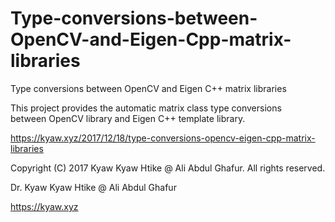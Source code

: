 # Type-conversions-between-OpenCV-and-Eigen-Cpp-matrix-libraries
Type conversions between OpenCV and Eigen C++ matrix libraries

This project provides the automatic matrix class type conversions between OpenCV library and Eigen C++ template library.

https://kyaw.xyz/2017/12/18/type-conversions-opencv-eigen-cpp-matrix-libraries

Copyright (C) 2017 Kyaw Kyaw Htike @ Ali Abdul Ghafur. All rights reserved.



Dr. Kyaw Kyaw Htike @ Ali Abdul Ghafur



https://kyaw.xyz

